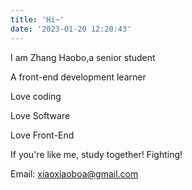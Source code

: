 ```yaml
---
title: 'Hi~'
date: '2023-01-20 12:20:43'
---
```


I am Zhang Haobo,a senior student

A front-end development learner

Love coding

Love Software

Love Front-End

If you're like me, study together! Fighting!

Email: xiaoxiaoboa@gmail.com

